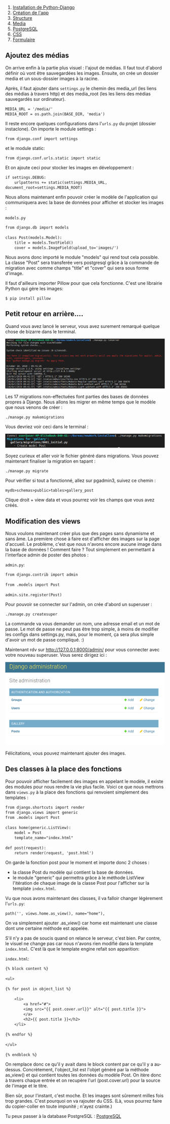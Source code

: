 1. [Installation de Python-Django](../README.md)
2. [Création de l'app](creationappli.md)
3. [Structure](structure.md)
4. [Media](media.md)
5. [PostgreSQL](../postgresql.md)
6. [CSS](css.md)
7. [Formulaire](formulaire.md)
   

## Ajoutez des médias

On arrive enfin à la partie plus visuel : l'ajout de médias. Il faut tout d'abord définir où vont être sauvegardées les images. Ensuite, on crée un dossier media et un sous-dossier images à la racine. 

Après, il faut ajouter dans `settings.py` le chemin des media_url (les liens des médias à travers http) et des media_root (les les liens des médias sauvegardés sur ordinateur).

```
MEDIA_URL = '/media/'
MEDIA_ROOT = os.path.join(BASE_DIR, 'media')
```

Il reste encore quelques configurations dans l'`urls.py` du projet (dossier instaclone). On importe le module settings :

```
from django.conf import settings
```
et le module static:

```
from django.conf.urls.static import static
```

Et on ajoute ceci pour stocker les images en développement : 

```
if settings.DEBUG: 
    urlpatterns += static(settings.MEDIA_URL, document_root=settings.MEDIA_ROOT)
```


Nous allons maintenant enfin pouvoir créer le modèle de l'application qui communiquera avec la base de données pour afficher et stocker les images : 

`models.py`

```
from django.db import models

class Post(models.Model):
    title = models.TextField()
    cover = models.ImageField(upload_to='images/')
```

Nous avons donc importé le module "models" qui rend tout cela possible. La classe "Post" sera transferée vers postgresql grâce à la commande de migration avec comme champs "title" et "cover" qui sera sous forme d'image.  

Il faut d'ailleurs importer Pillow pour que cela fonctionne. C'est une librairie Python qui gère les images:

    $ pip install pillow


## Petit retour en arrière.... 

Quand vous avez lancé le serveur, vous avez surement remarqué quelque chose de bizarre dans le terminal.

!['migrations non effectuées'](img/firstmigrations.png)

Les 17 migrations non-effectuées font parties des bases de données propres à Django. Nous allons les migrer en même temps que le modèle que nous venons de créer :

    ./manage.py makemigrations

Vous devriez voir ceci dans le terminal :


!['commande makemigrations'](img/cmdmigration.png)

Soyez curieux et aller voir le fichier généré dans migrations. Vous pouvez maintenant finaliser la migration en tapant :

    ./manage.py migrate

Pour vérifier si tout a fonctionné, allez sur pgadmin3, suivez ce chemin :

    mydb>schemas>public>tables>gallery_post

Clique droit + view data et vous pourrez voir les champs que vous avez créés. 

## Modification des views

Nous voulons maintenant créer plus que des pages sans dynamisme et sans âme. La première chose à faire est d'afficher des images sur la page d'accueil. Le problème, c'est que nous n'avons encore aucune image dans la base de données ! Comment faire ? Tout simplement en permettant à l'interface admin de poster des photos : 

`admin.py`:

```
from django.contrib import admin

from .models import Post

admin.site.register(Post)
```

Pour pouvoir se connecter sur l'admin, on crée d'abord un superuser :

    ./manage.py createsuper

La commande va vous demander un nom, une adresse email et un mot de passe. Le mot de passe ne peut pas être trop simple, à moins de modifier les configs dans settings.py, mais, pour le moment, ça sera plus simple d'avoir un mot de passe compliqué. :) 

Maintenant rdv sur http://127.0.0.1:8000/admin/ pour vous connecter avec votre nouveau superuser. Vous serez dirigez ici :

!['post dans admin'](img/adminpost.png)

Félicitations, vous pouvez maintenant ajouter des images.

## Des classes à la place des fonctions


Pour pouvoir afficher facilement des images en appelant le modèle, il existe des modules pour nous rendre la vie plus facile. Voici ce que nous mettrons dans `views.py` à la place des fonctions qui renvoient simplement des templates :

```
from django.shortcuts import render
from django.views import generic
from .models import Post

class home(generic.ListView):
    model = Post
    template_name="index.html"

def post(request):
    return render(request, 'post.html')

```

On garde la fonction post pour le moment et importe donc 2 choses :

- la classe Post du modèle qui contient la base de données.
- le module "generic" qui permettra grâce à le méthode ListView l'itération de chaque image de la classe Post pour l'afficher sur la template `index.html`.

Vu que nous avons maintenant des classes, il va falloir changer légèrement l'`urls.py`:

    path('', views.home.as_view(), name="home"),

On va simplement ajouter .as_view() car home est maintenant une classe dont une certaine méthode est appelée. 

S'il n'y a pas de soucis quand on relance le serveur, c'est bien. Par contre, le visuel ne change pas car nous n'avons rien modifié dans la template `index.html`. C'est là que le template engine refait son apparition:

`index.html`:
```
{% block content %}

<ul>

{% for post in object_list %}

    <li>
        <a href="#">
        <img src="{{ post.cover.url}}" alt="{{ post.title }}">
        </a>
        <h2>{{ post.title }}</h2>
    </li>

{% endfor %}

</ul>

{% endblock %}
```
On remplace donc ce qu'il y avait dans le block content par ce qu'il y a au-dessus. Concrètement, l'object_list est l'objet généré par la méthode as_view() et qui contient toutes les données du modèle Post. On itère donc à travers chaque entrée et on recupère l'url (post.cover.url) pour la source de l'image et le titre. 

Bien sûr, pour l'instant, c'est moche. Et les images sont sûrement milles fois trop grandes. C'est pourquoi on va rajouter du CSS. (Là, vous pourrez faire du copier-coller en toute impunité ; n'ayez crainte.)

Tu peux passer à la database PostgreSQL : [PostgreSQL](../postgresql.md)
